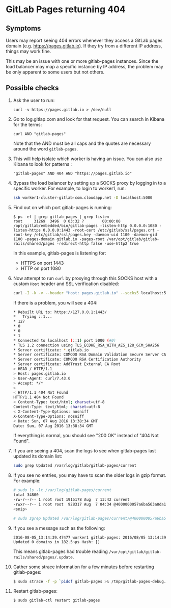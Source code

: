 # GitLab Pages returning 404

## Symptoms

Users may report seeing 404 errors whenever they access a GitLab pages domain
(e.g. https://pages.gitlab.io). If they try from a different IP address,
things may work fine.

This may be an issue with one or more gitlab-pages instances. Since the load
balancer may map a specific instance by IP address, the problem may be
only apparent to some users but not others.

## Possible checks

1. Ask the user to run:

    ```
    curl -v https://pages.gitlab.io > /dev/null
    ```

1. Go to log.gitlap.com and look for that request. You can search in Kibana for the terms:


    ```
    curl AND "gitlab-pages"
    ```

    Note that the AND must be all caps and the quotes are necessary around the word `gitlab-pages`.

1. This will help isolate which worker is having an issue. You can also use Kibana to look for patterns :

    ```
    "gitlab-pages" AND 404 AND "https://pages.gitlab.io"
    ```

1. Bypass the load balancer by setting up a SOCKS proxy by logging in to a specific worker. For example,
   to login to worker1, run:

    ```sh
    ssh worker1-cluster-gitlab-com.cloudapp.net -D localhost:5000
    ```

1. Find out on which port gitlab-pages is running:

    ```
    $ ps -ef | grep gitlab-pages | grep listen
    root     31269  3496  0 03:32 ?        00:00:00 /opt/gitlab/embedded/bin/gitlab-pages -listen-http 0.0.0.0:1080 -listen-https 0.0.0.0:1443 -root-cert /etc/gitlab/ssl/pages.crt -root-key /etc/gitlab/ssl/pages.key -daemon-uid 1100 -daemon-gid 1100 -pages-domain gitlab.io -pages-root /var/opt/gitlab/gitlab-rails/shared/pages -redirect-http false -use-http2 true
    ```

    In this example, gitlab-pages is listening for:

    * HTTPS on port 1443
    * HTTP on port 1080

1. Now attempt to run `curl` by proxying through this SOCKS host with a custom
  `Host` header and SSL verification disabled:


    ```sh
    curl -I -k -v --header "Host: pages.gitlab.io" --socks5 localhost:5000 https://127.0.0.1:1443
    ```

    If there is a problem, you will see a 404:

    ```sh
    * Rebuilt URL to: https://127.0.0.1:1443/
    *   Trying ::1...
    * 127
    * 0
    * 0
    * 1
    * Connected to localhost (::1) port 5000 (#0)
    * TLS 1.2 connection using TLS_ECDHE_RSA_WITH_AES_128_GCM_SHA256
    * Server certificate: *.gitlab.io
    * Server certificate: COMODO RSA Domain Validation Secure Server CA
    * Server certificate: COMODO RSA Certification Authority
    * Server certificate: AddTrust External CA Root
    > HEAD / HTTP/1.1
    > Host: pages.gitlab.io
    > User-Agent: curl/7.43.0
    > Accept: */*
    >
    < HTTP/1.1 404 Not Found
    HTTP/1.1 404 Not Found
    < Content-Type: text/html; charset=utf-8
    Content-Type: text/html; charset=utf-8
    < X-Content-Type-Options: nosniff
    X-Content-Type-Options: nosniff
    < Date: Sun, 07 Aug 2016 13:38:34 GMT
    Date: Sun, 07 Aug 2016 13:38:34 GMT
    ```

    If everything is normal, you should see "200 OK" instead of "404 Not Found".

1. If you are seeing a 404, scan the logs to see when gitlab-pages last updated its domain list:

    ```sh
    sudo grep Updated /var/log/gitlab/gitlab-pages/current
    ```

1. If you see no entries, you may have to scan the older logs in gzip format. For example:

    ```sh
    # sudo ls -lt /var/log/gitlab-pages/current
    total 34800
    -rw-r--r-- 1 root root 1915178 Aug  7 13:42 current
    -rwxr--r-- 1 root root  928317 Aug  7 04:34 @4000000057a6ba563a8da1b4.s
    <snip>

    # sudo zgrep Updated /var/log/gitlab-pages/current/@4000000057a6ba563a8da1b4.s
    ```

1. If you see a message such as the following:

    ```
    2016-08-05_13:14:39.47477 worker1 gitlab-pages: 2016/08/05 13:14:39 Updated 0 domains in 182.5¬µs Hash: []
    ```

    This means gitlab-pages had trouble reading `/var/opt/gitlab/gitlab-rails/shared/pages/.update`.


1. Gather some strace information for a few minutes before restarting gitlab-pages:

    ```sh
    $ sudo strace -f -p `pidof gitlab-pages >& /tmp/gitlab-pages-debug.txt`
    ```

1. Restart gitlab-pages:

    ```sh
    $ sudo gitlab-ctl restart gitlab-pages
    ```
